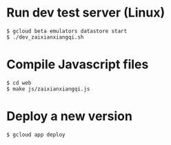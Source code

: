 # Run dev test server (Linux)

```
$ gcloud beta emulators datastore start
$ ./dev_zaixianxiangqi.sh
```

# Compile Javascript files

```
$ cd web
$ make js/zaixianxiangqi.js
```

# Deploy a new version

```
$ gcloud app deploy
```
